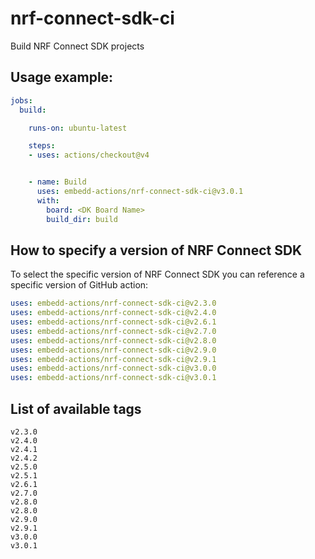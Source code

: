 # nrf-connect-sdk-ci
Build NRF Connect SDK projects

## Usage example:

```yml
jobs:
  build:

    runs-on: ubuntu-latest

    steps:
    - uses: actions/checkout@v4


    - name: Build
      uses: embedd-actions/nrf-connect-sdk-ci@v3.0.1
      with:
        board: <DK Board Name>
        build_dir: build

```

## How to specify a version of NRF Connect SDK

To select the specific version of  NRF Connect SDK you
can reference a specific version of GitHub action:
```yml
uses: embedd-actions/nrf-connect-sdk-ci@v2.3.0
uses: embedd-actions/nrf-connect-sdk-ci@v2.4.0
uses: embedd-actions/nrf-connect-sdk-ci@v2.6.1
uses: embedd-actions/nrf-connect-sdk-ci@v2.7.0
uses: embedd-actions/nrf-connect-sdk-ci@v2.8.0
uses: embedd-actions/nrf-connect-sdk-ci@v2.9.0
uses: embedd-actions/nrf-connect-sdk-ci@v2.9.1
uses: embedd-actions/nrf-connect-sdk-ci@v3.0.0
uses: embedd-actions/nrf-connect-sdk-ci@v3.0.1
```

## List of available tags

```
v2.3.0
v2.4.0
v2.4.1
v2.4.2
v2.5.0
v2.5.1
v2.6.1
v2.7.0
v2.8.0
v2.8.0
v2.9.0
v2.9.1
v3.0.0
v3.0.1
```
